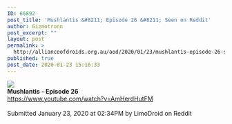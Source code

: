 ```yaml
---
ID: 66892
post_title: 'Mushlantis &#8211; Episode 26 &#8211; Seen on Reddit'
author: Gizmotronn
post_excerpt: ""
layout: post
permalink: >
  http://allianceofdroids.org.au/aod/2020/01/23/mushlantis-episode-26-seen-on-reddit-2/
published: true
post_date: 2020-01-23 15:16:33
---
```

<img src="http://ifttt.com/images/no_image_card.png"><br>
<b>Mushlantis - Episode 26</b><br>
https://www.youtube.com/watch?v=AmHerdHutFM<br>
<br>
Submitted January 23, 2020 at 02:34PM by LimoDroid on Reddit<br>